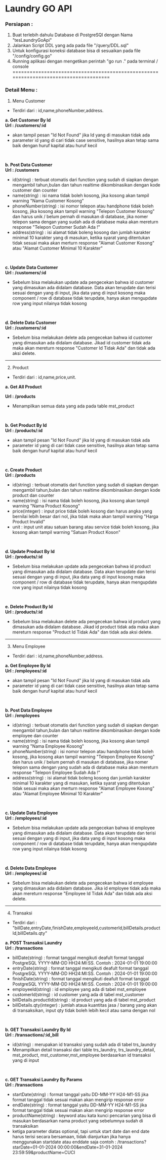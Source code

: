 # Laundry GO API 
### Persiapan :
1. Buat terlebih dahulu Database di PostgreSQl dengan Nama "tesLaundryGoApi"
2. Jalankan Script DDL yang ada pada file "/query/DDL.sql"
3. Untuk konfigurasi koneksi database bisa di sesuaikan pada file "/config/config.go"
4. Running aplikasi dengan mengetikan perintah "go run ." pada terminal / console
=====================================================================================
### Detail Menu :
1. Menu Customer
* Terdiri dari : id,name,phoneNumber,address.

**a. Get Customer By Id**
<br/>
**Url : /customers/:id**
 - akan tampil pesan "Id Not Found" jika Id yang di masukan tidak ada
 - parameter id yang di cari tidak case sensitive, hasilnya akan tetap sama baik dengan huruf kapital atau huruf kecil
<br/>

**b. Post Data Customer**
<br/>
**Url : /customers**
 - id(string) : terbuat otomatis dari function yang sudah di siapkan dengan mengambil tahun,bulan dan tahun realtime dikombinasikan dengan kode customer dan counter
 - name(string) : isi nama tidak boleh kosong, jika kosong akan tampil warning "Nama Customer Kosong"
 - phoneNumber(string) : isi nomor telepon atau handphone tidak boleh kosong, jika kosong akan tampil warning "Telepon Customer Kosong" dan harus unik / belum pernah di masukan di database, jika nomer telepon sama dengan yang sudah ada di database maka akan mereturn response "Telepon Customer Sudah Ada !"
 - address(string) : isi alamat tidak boleng kosong dan jumlah karakter minimal 10 karakter yang di masukan, ketika syarat yang ditentukan tidak sesuai maka akan merturn response "Alamat Customer Kosong" atau "Alamat Customer Minimal 10 Karakter"
<br/>

 **c. Update Data Customer**
 <br/>
 **Url : /customers/:id**
 - Sebelum bisa melakukan update ada pengecekan bahwa id customer yang dimasukan ada didalam database.
 Data akan terupdate dan terisi sesuai dengan yang di input, jika data yang di input kosong maka component / row di database tidak terupdate, hanya akan mengupdate row yang input nilainya tidak kosong
<br/>

**d. Delete Data Customer**
<br/>
**Url : /customers/:id**
- Sebelum bisa melakukan delete ada pengecekan bahwa id customer yang dimasukan ada didalam database. Jikad id customer tidak ada maka akan mereturn response "Customer Id Tidak Ada" dan tidak ada aksi delete.
--------------------------------------------------------------------------------------

2. Product
* Terdiri dari : id,name,price,unit.

**a. Get All Product**
<br/>

**Url : /products**
- Menampilkan semua data yang ada pada table mst_product
<br/>

**b. Get Product By Id**
<br/>
**Url : /products/:id**
 - akan tampil pesan "Id Not Found" jika Id yang di masukan tidak ada
 - parameter id yang di cari tidak case sensitive, hasilnya akan tetap sama baik dengan huruf kapital atau huruf kecil
<br/>

**c. Create Product**
<br/>
**Url : /products**
- id(string) : terbuat otomatis dari function yang sudah di siapkan dengan mengambil tahun,bulan dan tahun realtime dikombinasikan dengan kode product dan counter
- name(string) : isi nama tidak boleh kosong, jika kosong akan tampil warning "Nama Product Kosong"
- price(integer) : input price tidak boleh kosong dan harus angka yang bernilai lebih besar dari nol, jika tidak maka akan tampil warning "Harga Product Invalid"
- unit : input unit atau satuan barang atau service tidak boleh kosong, jika kosong akan tampil warning "Satuan Product Koson"
<br/>

**d. Update Product By Id**
<br/>
**Url : /products/:id**
- Sebelum bisa melakukan update ada pengecekan bahwa id product yang dimasukan ada didalam database.
Data akan terupdate dan terisi sesuai dengan yang di input, jika data yang di input kosong maka component / row di database tidak terupdate, hanya akan mengupdate row yang input nilainya tidak kosong
<br/>

**e. Delete Product By Id**
<br/>
**Url : /products/:id**
- Sebelum bisa melakukan delete ada pengecekan bahwa id product yang dimasukan ada didalam database. Jikad id product tidak ada maka akan mereturn response "Product Id Tidak Ada" dan tidak ada aksi delete.
--------------------------------------------------------------------------------------

3. Menu Employee
* Terdiri dari : id,name,phoneNumber,address.

**a. Get Employee By Id**
<br/>
**Url : /employees/:id**
 - akan tampil pesan "Id Not Found" jika Id yang di masukan tidak ada
 - parameter id yang di cari tidak case sensitive, hasilnya akan tetap sama baik dengan huruf kapital atau huruf kecil
<br/>

**b. Post Data Employee**
<br/>
**Url : /employees**
 - id(string) : terbuat otomatis dari function yang sudah di siapkan dengan mengambil tahun,bulan dan tahun realtime dikombinasikan dengan kode employee dan counter
 - name(string) : isi nama tidak boleh kosong, jika kosong akan tampil warning "Nama Employee Kosong"
 - phoneNumber(string) : isi nomor telepon atau handphone tidak boleh kosong, jika kosong akan tampil warning "Telepon Employee Kosong" dan harus unik / belum pernah di masukan di database, jika nomer telepon sama dengan yang sudah ada di database maka akan mereturn response "Telepon Employee Sudah Ada !"
 - address(string) : isi alamat tidak boleng kosong dan jumlah karakter minimal 10 karakter yang di masukan, ketika syarat yang ditentukan tidak sesuai maka akan merturn response "Alamat Employee Kosong" atau "Alamat Employee Minimal 10 Karakter"
<br/>

 **c. Update Data Employee**
 <br/>
 **Url : /employees/:id**
 - Sebelum bisa melakukan update ada pengecekan bahwa id employee yang dimasukan ada didalam database.
 Data akan terupdate dan terisi sesuai dengan yang di input, jika data yang di input kosong maka component / row di database tidak terupdate, hanya akan mengupdate row yang input nilainya tidak kosong
<br/>

**d. Delete Data Employee**
<br/>
**Url : /employees/:id**
- Sebelum bisa melakukan delete ada pengecekan bahwa id employee yang dimasukan ada didalam database. Jika id employee tidak ada maka akan mereturn response "Employee Id Tidak Ada" dan tidak ada aksi delete.
-------------------------------------------------------------------------------------

4. Transaksi
* Terdiri dari : "billDate,entryDate,finishDate,employeeId,customerId,billDetails.productId,billDetails.qty"

**a. POST Transaksi Laundry**
<br/>
**Url : /transactions**
- billDate(string) : format tanggal mengikuti deafult format tanggal PostgreSQL YYYY-MM-DD HH24:MI:SS. Contoh  : 2024-01-01 19:00:00
- entryDate(string) : format tanggal mengikuti deafult format tanggal PostgreSQL YYYY-MM-DD HH24:MI:SS. Contoh  : 2024-01-01 19:00:00
- finishDate(string) : format tanggal mengikuti deafult format tanggal PostgreSQL YYYY-MM-DD HH24:MI:SS. Contoh  : 2024-01-01 19:00:00
- employeeId(string) : id employee yang ada di tabel mst_employee 
- customerId(string) : id customer yang ada di tabel mst_customer
- billDetails.productId(string) : id product yang ada di tabel mst_product
- billDetails.qty(integer) : jumlah ataua kuantitas jasa / barang yang akan di transaksikan, input qty tidak boleh lebih kecil atau sama dengan nol
<br/>

**b. GET Transaksi Laundry By Id**
<br/>
**Url : /transactions/:id_bill**
- id(string) : merupakan id transaksi yang sudah ada di tabel trs_laundry
-  Menampilkan detail transaksi dari table trs_laundry, trs_laundry_detail, mst_product, mst_customer,mst_employee berdasarkan id transaksi yang di input
<br/>

**c. GET Transaksi Laundry By Params**
<br/>
**Url : /transactions**
- startDate(string) : format tanggal yaitu DD-MM-YY H24-M1-SS jika format tanggal tidak sesuai makan akan mengirip response error
- endDate(string) : format tanggal yaitu DD-MM-YY H24-M1-SS jika format tanggal tidak sesuai makan akan mengirip response error
- productName(string) : keyword atau kata kunci pencarian yang bisa di masukan berdasarkan nama product yang sebelumnya sudah di transaksikan
- ketiga parameter diatas optional, tapi untuk start date dan end date harus terisi secara bersamaan, tidak dianjurkan jika hanya menggunakan startdate atau enddate saja
contoh : /transactions?starDate=01-01-2024 00:00:00&endDate=31-01-2024 23:59:59&productName=CUCI
<br/>
<br/>